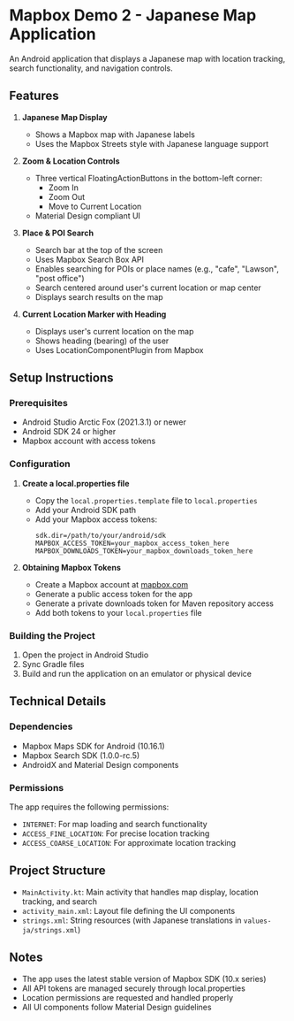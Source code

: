 # Mapbox Demo 2 - Japanese Map Application

An Android application that displays a Japanese map with location tracking, search functionality, and navigation controls.

## Features

1. **Japanese Map Display**
   - Shows a Mapbox map with Japanese labels
   - Uses the Mapbox Streets style with Japanese language support

2. **Zoom & Location Controls**
   - Three vertical FloatingActionButtons in the bottom-left corner:
     - Zoom In
     - Zoom Out
     - Move to Current Location
   - Material Design compliant UI

3. **Place & POI Search**
   - Search bar at the top of the screen
   - Uses Mapbox Search Box API
   - Enables searching for POIs or place names (e.g., "cafe", "Lawson", "post office")
   - Search centered around user's current location or map center
   - Displays search results on the map

4. **Current Location Marker with Heading**
   - Displays user's current location on the map
   - Shows heading (bearing) of the user
   - Uses LocationComponentPlugin from Mapbox

## Setup Instructions

### Prerequisites
- Android Studio Arctic Fox (2021.3.1) or newer
- Android SDK 24 or higher
- Mapbox account with access tokens

### Configuration

1. **Create a local.properties file**
   - Copy the `local.properties.template` file to `local.properties`
   - Add your Android SDK path
   - Add your Mapbox access tokens:
     ```
     sdk.dir=/path/to/your/android/sdk
     MAPBOX_ACCESS_TOKEN=your_mapbox_access_token_here
     MAPBOX_DOWNLOADS_TOKEN=your_mapbox_downloads_token_here
     ```

2. **Obtaining Mapbox Tokens**
   - Create a Mapbox account at [mapbox.com](https://www.mapbox.com/)
   - Generate a public access token for the app
   - Generate a private downloads token for Maven repository access
   - Add both tokens to your `local.properties` file

### Building the Project
1. Open the project in Android Studio
2. Sync Gradle files
3. Build and run the application on an emulator or physical device

## Technical Details

### Dependencies
- Mapbox Maps SDK for Android (10.16.1)
- Mapbox Search SDK (1.0.0-rc.5)
- AndroidX and Material Design components

### Permissions
The app requires the following permissions:
- `INTERNET`: For map loading and search functionality
- `ACCESS_FINE_LOCATION`: For precise location tracking
- `ACCESS_COARSE_LOCATION`: For approximate location tracking

## Project Structure

- `MainActivity.kt`: Main activity that handles map display, location tracking, and search
- `activity_main.xml`: Layout file defining the UI components
- `strings.xml`: String resources (with Japanese translations in `values-ja/strings.xml`)

## Notes
- The app uses the latest stable version of Mapbox SDK (10.x series)
- All API tokens are managed securely through local.properties
- Location permissions are requested and handled properly
- All UI components follow Material Design guidelines
